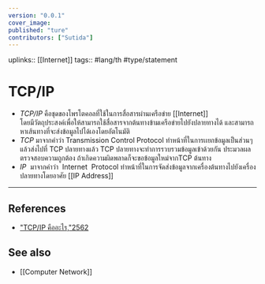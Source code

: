 ```yaml
---
version: "0.0.1"
cover_image:
published: "ture"
contributors: ["Sutida"]
---
```

uplinks:: [[Internet]]
tags:: #lang/th #type/statement

# TCP/IP
- *TCP/IP* คือชุดของโพรโตคอลที่ใช้ในการสื่อสารผ่านเครือข่าย [[Internet]]  
โดยมีวัตถุประสงค์เพื่อให้สามารถใช้สื่อสารจากต้นทางข้ามเครือข่ายไปยังปลายทางได้  และสามารถหาเส้นทางที่จะส่งข้อมูลไปได้เองโดยอัตโนมัติ
- *TCP* มาจากคำว่า Transmission Control Protocol ทำหน้าที่ในการเเยกข้อมูลเป็นส่วนๆ แล้วส่งไปที่ TCP ปลายทางแล้ว TCP ปลายทางจะทำการรวบรวมข้อมูลเข้าด้วยกัน ประมวลผล ตรวจสอบความถูกต้อง ถ้าเกิดความผิดพลาดก็จะขอข้อมูลใหม่จากTCP ต้นทาง
- *IP*  มาจากคำว่า  Internet  Protocol ทำหน้าที่ในการจัดส่งข้อมูลจากเครื่องต้นทางไปยังเครื่องปลายทางโดยอาศัย [[IP Address]]

---
## References
- ["TCP/IP คืออะไร,"2562](https://www.mindphp.com/คู่มือ/73-คืออะไร/2042-tcp-ip-คืออะไร.html)
## See also
- [[Computer Network]]
